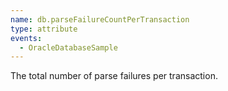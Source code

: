 ```yaml
---
name: db.parseFailureCountPerTransaction
type: attribute
events:
  - OracleDatabaseSample
---
```


The total number of parse failures per transaction.